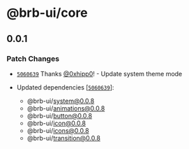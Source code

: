# @brb-ui/core

## 0.0.1

### Patch Changes

- [`5060639`](https://github.com/brb-tech/brb-ui/commit/5060639354242d423d8819efd86eb8606167158e) Thanks [@0xhipp0](https://github.com/0xhipp0)! - Update system theme mode

- Updated dependencies [[`5060639`](https://github.com/brb-tech/brb-ui/commit/5060639354242d423d8819efd86eb8606167158e)]:
  - @brb-ui/system@0.0.8
  - @brb-ui/animations@0.0.8
  - @brb-ui/button@0.0.8
  - @brb-ui/icon@0.0.8
  - @brb-ui/icons@0.0.8
  - @brb-ui/transition@0.0.8

